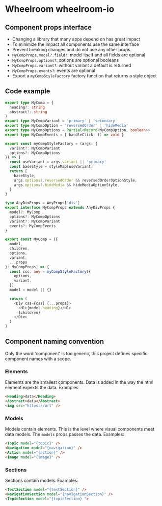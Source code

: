 # Wheelroom wheelroom-io

## Component props interface

- Changing a library that many apps depend on has great impact
- To minimize the impact all components use the same interface
- Prevent breaking changes and do not use any other props
- `MyCompProps.model?.field?`: model itself and all fields are optional
- `MyCompProps.options?`: options are optional booleans
- `MyCompProps.variant?`: without variant a default is returned
- `MyCompProps.events?`: events are optional
- Export a `myCompStyleFactory` factory function that returns a style object

## Code example

```ts
export type MyComp = {
  heading?: string
  abstract?: string
}
export type MyCompVariant = 'primary' | 'secondary'
export type MyCompOption = 'reversedOrder' | 'hideMedia'
export type MyCompOptions = Partial<Record<MyCompOption, boolean>>
export type MyCompEvents = { handleClick: () => void }

export const myCompStyleFactory = (args: {
  variant?: MyCompVariant
  options?: MyCompOptions
}) => {
  const useVariant = args.variant || 'primary'
  const baseStyle = styleMap[useVariant]
  return [
    baseStyle,
    args.options?.reversedOrder && reversedOrderOptionStyle,
    args.options?.hideMedia && hideMediaOptionStyle,
  ]
}

type AnyDivProps = AnyProps['div']
export interface MyCompProps extends AnyDivProps {
  model?: MyComp
  options?: MyCompOptions
  variant?: MyCompVariant
  events?: MyCompEvents
}

export const MyComp = ({
  model,
  children,
  options,
  variant,
  ...props
}: MyCompProps) => {
  const css: any = myCompStyleFactory({
    options,
    variant,
  })
  model = model || {}

  return (
    <Div css={css} {...props}>
      <H1>{model.heading}</H1>
      {children}
    </Div>
  )
}
```

## Component naming convention

Only the word 'component' is too generic, this project defines specific
component names with a scope.

### Elements

Elements are the smallest components. Data is added in the way the html element
expexts the data. Examples:

```html
<Heading>data</Heading>
<Abstract>data</Abstract>
<img src="https://url" />
```

### Models

Models contain elements. This is the level where visual components meet data
models. The `models` props passes the data. Examples:

```html
<Topic model="{topic}" />
<Navigation model="{navigation}" />
<Action model="{action}" />
<image model="{image}" />
```

### Sections

Sections contain models. Examples:

```html
<TextSection model="{textSection}" />
<NavigationSection model="{navigationSection}" />
<TopicSection model="{topicSection} ">
```
